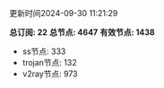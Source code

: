 更新时间2024-09-30 11:21:29

**总订阅: 22**
**总节点: 4647**
**有效节点: 1438**
- ss节点: 333
- trojan节点: 132
- v2ray节点: 973
